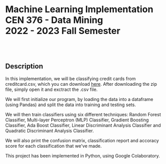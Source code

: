 <h1> Machine Learning Implementation CEN 376 - Data Mining<br/>2022 - 2023 Fall Semester</h1><br/><br/>



<h2> Description </h2>
In this implementation, we will be classifying credit cards from creditcard.csv, which you can download <a href="https://1drv.ms/u/s!AvdBsrSZ6YEmgQwa4ID3EdIP9XXV?e=rV9yAp">here</a>. After downloading the zip file, simply open it and exctract the .csv file.

We will first initialize our program, by loading the data into a dataframe (using Pandas) and split the data into training and testing sets.

We will then train classifiers using six different techniques: Random Forest Classifier, Multi-layer Perceptron (MLP) Classifier, Gradient Boosting Classifier, Ada Boost Classifier, Linear Discriminant Analysis Classifier and Quadratic Discriminant Analysis Classifier.

We will also print the confusion matrix, classification report and accoracy score for each classification that we've made.</br>

This project has been implemented in Python, using Google Colaboratory.<br/>
